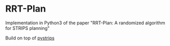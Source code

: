 # RRT-Plan
Implementation in Python3 of the paper "RRT-Plan: A randomized algorithm for STRIPS planning" 

Build on top of [pystrips](https://github.com/thiagopbueno/pypddl-parser) 

